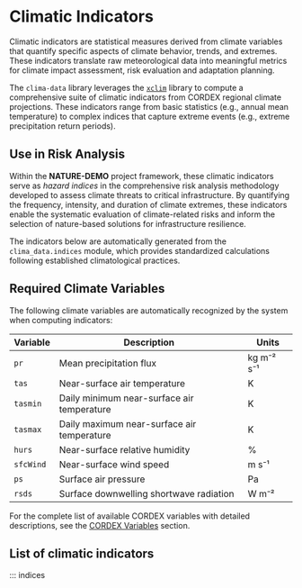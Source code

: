 # Climatic Indicators

Climatic indicators are statistical measures derived from climate variables that quantify specific aspects of climate behavior, trends, and extremes.
These indicators translate raw meteorological data into meaningful metrics for climate impact assessment, risk evaluation and adaptation planning.

The `clima-data` library leverages the [`xclim`](https://xclim.readthedocs.io/) library to compute a comprehensive suite of climatic indicators from CORDEX regional climate projections.
These indicators range from basic statistics (e.g., annual mean temperature) to complex indices that capture extreme events (e.g., extreme precipitation return periods).

## Use in Risk Analysis

Within the **NATURE-DEMO** project framework, these climatic indicators serve as *hazard indices* in the comprehensive risk analysis methodology developed to assess climate threats to critical infrastructure.
By quantifying the frequency, intensity, and duration of climate extremes, these indicators enable the systematic evaluation of climate-related risks and inform the selection of nature-based solutions for infrastructure resilience.

The indicators below are automatically generated from the `clima_data.indices` module, which provides standardized calculations following established climatological practices.

## Required Climate Variables

The following climate variables are automatically recognized by the system when computing indicators:

| Variable | Description | Units |
|----------|-------------|-------|
| `pr` | Mean precipitation flux | kg m⁻² s⁻¹ |
| `tas` | Near-surface air temperature | K |
| `tasmin` | Daily minimum near-surface air temperature | K |
| `tasmax` | Daily maximum near-surface air temperature | K |
| `hurs` | Near-surface relative humidity | % |
| `sfcWind` | Near-surface wind speed | m s⁻¹ |
| `ps` | Surface air pressure | Pa |
| `rsds` | Surface downwelling shortwave radiation | W m⁻² |

For the complete list of available CORDEX variables with detailed descriptions, see the [CORDEX Variables](cordex.md#cordex-variables) section.

## List of climatic indicators

::: indices
